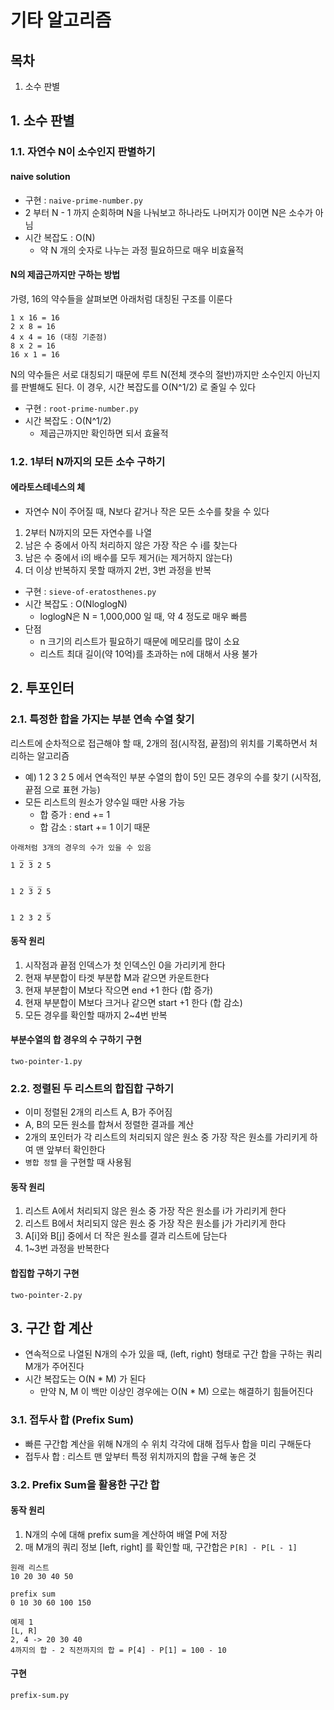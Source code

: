 # 기타 알고리즘

## 목차

1. 소수 판별

## 1. 소수 판별

### 1.1. 자연수 N이 소수인지 판별하기

#### naive solution

- 구현 : `naive-prime-number.py`
- 2 부터 N - 1 까지 순회하며 N을 나눠보고 하나라도 나머지가 0이면 N은 소수가 아님
- 시간 복잡도 : O(N)
  - 약 N 개의 숫자로 나누는 과정 필요하므로 매우 비효율적

#### N의 제곱근까지만 구하는 방법

가령, 16의 약수들을 살펴보면 아래처럼 대칭된 구조를 이룬다

```
1 x 16 = 16
2 x 8 = 16
4 x 4 = 16 (대칭 기준점)
8 x 2 = 16
16 x 1 = 16
```

N의 약수들은 서로 대칭되기 때문에 루트 N(전체 갯수의 절반)까지만 소수인지 아닌지를 판별해도 된다. 이 경우, 시간 복잡도를 O(N^1/2) 로 줄일 수 있다

- 구현 : `root-prime-number.py`
- 시간 복잡도 : O(N^1/2)
  - 제곱근까지만 확인하면 되서 효율적

### 1.2. 1부터 N까지의 모든 소수 구하기

#### 에라토스테네스의 체

- 자연수 N이 주어질 때, N보다 같거나 작은 모든 소수를 찾을 수 있다

1. 2부터 N까지의 모든 자연수를 나열
2. 남은 수 중에서 아직 처리하지 않은 가장 작은 수 i를 찾는다
3. 남은 수 중에서 i의 배수를 모두 제거(i는 제거하지 않는다)
4. 더 이상 반복하지 못할 때까지 2번, 3번 과정을 반복

- 구현 : `sieve-of-eratosthenes.py`
- 시간 복잡도 : O(NloglogN)
  - loglogN은 N = 1,000,000 일 때, 약 4 정도로 매우 빠름
- 단점
  - n 크기의 리스트가 필요하기 때문에 메모리를 많이 소요
  - 리스트 최대 길이(약 10억)를 초과하는 n에 대해서 사용 불가

## 2. 투포인터

### 2.1. 특정한 합을 가지는 부분 연속 수열 찾기

리스트에 순차적으로 접근해야 할 때, 2개의 점(시작점, 끝점)의 위치를 기록하면서 처리하는 알고리즘

- 예) 1 2 3 2 5 에서 연속적인 부분 수열의 합이 5인 모든 경우의 수를 찾기 (시작점, 끝점 으로 표현 가능)
- 모든 리스트의 원소가 양수일 때만 사용 가능
  - 합 증가 : end += 1
  - 합 감소 : start += 1 이기 때문

```
아래처럼 3개의 경우의 수가 있을 수 있음
  _ _
1 2 3 2 5

    _ _
1 2 3 2 5

        _
1 2 3 2 5
```

#### 동작 원리

1. 시작점과 끝점 인덱스가 첫 인덱스인 0을 가리키게 한다
2. 현재 부분합이 타겟 부분합 M과 같으면 카운트한다
3. 현재 부분합이 M보다 작으면 end +1 한다 (합 증가)
4. 현재 부분합이 M보다 크거나 같으면 start +1 한다 (합 감소)
5. 모든 경우를 확인할 때까지 2~4번 반복

#### 부분수열의 합 경우의 수 구하기 구현

`two-pointer-1.py`

### 2.2. 정렬된 두 리스트의 합집합 구하기

- 이미 정렬된 2개의 리스트 A, B가 주어짐
- A, B의 모든 원소를 합쳐서 정렬한 결과를 계산
- 2개의 포인터가 각 리스트의 처리되지 않은 원소 중 가장 작은 원소를 가리키게 하여 맨 앞부터 확인한다
- `병합 정렬` 을 구현할 때 사용됨

#### 동작 원리

1. 리스트 A에서 처리되지 않은 원소 중 가장 작은 원소를 i가 가리키게 한다
2. 리스트 B에서 처리되지 않은 원소 중 가장 작은 원소를 j가 가리키게 한다
3. A[i]와 B[j] 중에서 더 작은 원소를 결과 리스트에 담는다
4. 1~3번 과정을 반복한다

#### 합집합 구하기 구현

`two-pointer-2.py`

## 3. 구간 합 계산

- 연속적으로 나열된 N개의 수가 있을 때, (left, right) 형태로 구간 합을 구하는 쿼리 M개가 주어진다
- 시간 복잡도는 O(N * M) 가 된다
  - 만약 N, M 이 백만 이상인 경우에는 O(N * M) 으로는 해결하기 힘들어진다

### 3.1. 접두사 합 (Prefix Sum)

- 빠른 구간합 계산을 위해 N개의 수 위치 각각에 대해 접두사 합을 미리 구해둔다
- 접두사 합 : 리스트 맨 앞부터 특정 위치까지의 합을 구해 놓은 것

### 3.2. Prefix Sum을 활용한 구간 합

#### 동작 원리

1. N개의 수에 대해 prefix sum을 계산하여 배열 P에 저장
2. 매 M개의 쿼리 정보 [left, right] 를 확인할 때, 구간합은 `P[R] - P[L - 1]`

```
원래 리스트
10 20 30 40 50

prefix sum
0 10 30 60 100 150

예제 1
[L, R]
2, 4 -> 20 30 40
4까지의 합 - 2 직전까지의 합 = P[4] - P[1] = 100 - 10
```

#### 구현

`prefix-sum.py`